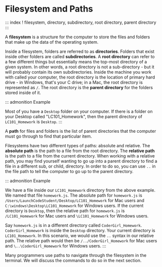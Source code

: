 # Filesystem and Paths

::: index
! filesystem, directory, subdirectory, root directory, parent directory
:::

A **filesystem** is a structure for the computer to store the files and
folders that make up the data of the operating system.

Inside a filesystem, folders are referred to as **directories**. Folders
that exist inside other folders are called **subdirectories**. A **root
directory** can refer to a few different things but essentially means
the top-most directory of a given system. In other words, a root
directory is not a sub-directory - but it will probably contain its own
subdirectories. Inside the machine you work with called your computer,
the root directory is the location of primary hard drive - in Windows,
that\'s your C drive; in a Mac, the root directory is represented as
`/`. The root directory is the **parent directory** for the folders
stored inside of it.

::: admonition
Example

Most of you have a `Desktop` folder on your computer. If there is a
folder on your Desktop called \"LC101_Homework\", then the parent
directory of `LC101_Homework` is `Desktop`.
:::

A **path** for files and folders is the list of parent directories that
the computer must go through to find that particular item.

Filesystems have two different types of paths: absolute and relative.
The **absolute path** is the path to a file from the root directory. The
**relative path** is the path to a file from the current directory. When
working with a relative path, you may find yourself wanting to go up
into a parent directory to find a file in a different sub, or child,
directory. In order to do so, you can use `..` in the file path to tell
the computer to go up to the parent directory.

::: admonition
Example

We have a file inside our `LC101_Homework` directory from the above
example. We named that file `homework.js`. The absolute path for
`homework.js` is `/Users/LaunchCodeStudent/Desktop/LC101_Homework` for
Mac users and `C:\windows\Desktop\LC101_Homework` for Windows users. If
the current directory is `Desktop`, then the relative path for
`homework.js` is `/LC101_Homework` for Mac users and `\LC101_Homework`
for Windows users.

Say `homework.js` is in a different directory called
`CoderGirl_Homework`. `CoderGirl_Homework` is inside the `Desktop`
directory. Your current directory is `LC101_Homework`. In this scenario,
we would use the `..` syntax in our relative path. The relative path
would then be `/../CoderGirl_Homework` for Mac users and
`\..\CoderGirl_Homework` for Windows users.
:::

Many programmers use paths to navigate through the filesystem in the
terminal. We will discuss the commands to do so in the next section.
